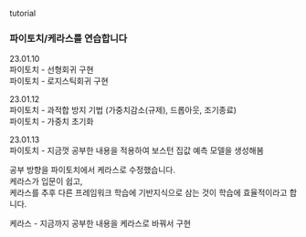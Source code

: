 tutorial

### 파이토치/케라스를 연습합니다

23.01.10  
파이토치 -  선형회귀 구현  
파이토치 - 로지스틱회귀 구현

23.01.12  
파이토치 - 과적합 방지 기법 (가중치감소(규제), 드롭아웃, 조기종료)  
파이토치 - 가중치 초기화

23.01.13  
파이토치 - 지금껏 공부한 내용을 적용하여 보스턴 집값 예측 모델을 생성해봄

공부 방향을 파이토치에서 케라스로 수정했습니다.  
케라스가 입문이 쉽고,  
케라스를 추후 다른 프레임워크 학습에 기반지식으로 삼는 것이 학습에 효율적이라고 합니다.  

케라스 - 지금까지 공부한 내용을 케라스로 바꿔서 구현
